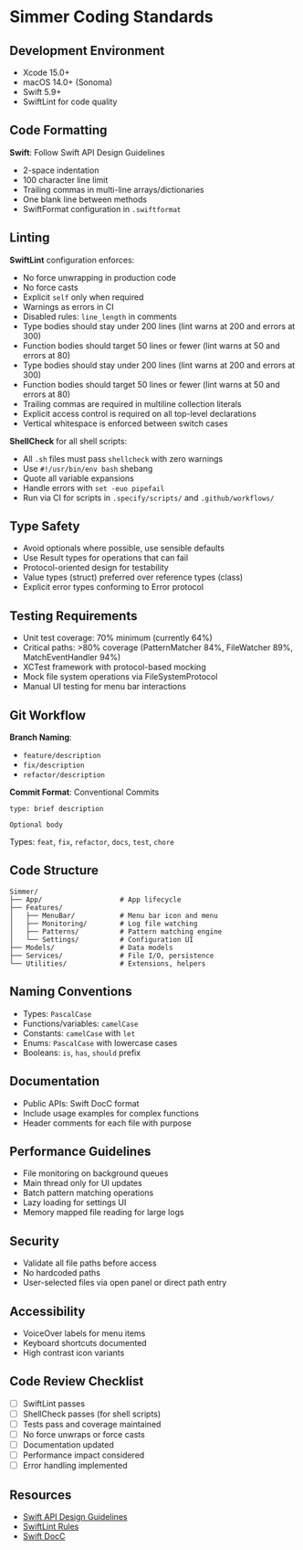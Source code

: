 # Simmer Coding Standards

## Development Environment

- Xcode 15.0+
- macOS 14.0+ (Sonoma)
- Swift 5.9+
- SwiftLint for code quality

## Code Formatting

**Swift**: Follow Swift API Design Guidelines
- 2-space indentation
- 100 character line limit
- Trailing commas in multi-line arrays/dictionaries
- One blank line between methods
- SwiftFormat configuration in `.swiftformat`

## Linting

**SwiftLint** configuration enforces:
- No force unwrapping in production code
- No force casts
- Explicit `self` only when required
- Warnings as errors in CI
- Disabled rules: `line_length` in comments
- Type bodies should stay under 200 lines (lint warns at 200 and errors at 300)
- Function bodies should target 50 lines or fewer (lint warns at 50 and errors at 80)
- Type bodies should stay under 200 lines (lint warns at 200 and errors at 300)
- Function bodies should target 50 lines or fewer (lint warns at 50 and errors at 80)
- Trailing commas are required in multiline collection literals
- Explicit access control is required on all top-level declarations
- Vertical whitespace is enforced between switch cases

**ShellCheck** for all shell scripts:
- All `.sh` files must pass `shellcheck` with zero warnings
- Use `#!/usr/bin/env bash` shebang
- Quote all variable expansions
- Handle errors with `set -euo pipefail`
- Run via CI for scripts in `.specify/scripts/` and `.github/workflows/`

## Type Safety

- Avoid optionals where possible, use sensible defaults
- Use Result types for operations that can fail
- Protocol-oriented design for testability
- Value types (struct) preferred over reference types (class)
- Explicit error types conforming to Error protocol

## Testing Requirements

- Unit test coverage: 70% minimum (currently 64%)
- Critical paths: >80% coverage (PatternMatcher 84%, FileWatcher 89%, MatchEventHandler 94%)
- XCTest framework with protocol-based mocking
- Mock file system operations via FileSystemProtocol
- Manual UI testing for menu bar interactions

## Git Workflow

**Branch Naming**:
- `feature/description`
- `fix/description`
- `refactor/description`

**Commit Format**: Conventional Commits
```
type: brief description

Optional body
```

Types: `feat`, `fix`, `refactor`, `docs`, `test`, `chore`

## Code Structure

```
Simmer/
├── App/                   # App lifecycle
├── Features/
│   ├── MenuBar/           # Menu bar icon and menu
│   ├── Monitoring/        # Log file watching
│   ├── Patterns/          # Pattern matching engine
│   └── Settings/          # Configuration UI
├── Models/                # Data models
├── Services/              # File I/O, persistence
└── Utilities/             # Extensions, helpers
```

## Naming Conventions

- Types: `PascalCase`
- Functions/variables: `camelCase`
- Constants: `camelCase` with `let`
- Enums: `PascalCase` with lowercase cases
- Booleans: `is`, `has`, `should` prefix

## Documentation

- Public APIs: Swift DocC format
- Include usage examples for complex functions
- Header comments for each file with purpose

## Performance Guidelines

- File monitoring on background queues
- Main thread only for UI updates
- Batch pattern matching operations
- Lazy loading for settings UI
- Memory mapped file reading for large logs

## Security

- Validate all file paths before access
- No hardcoded paths
- User-selected files via open panel or direct path entry

## Accessibility

- VoiceOver labels for menu items
- Keyboard shortcuts documented
- High contrast icon variants

## Code Review Checklist

- [ ] SwiftLint passes
- [ ] ShellCheck passes (for shell scripts)
- [ ] Tests pass and coverage maintained
- [ ] No force unwraps or force casts
- [ ] Documentation updated
- [ ] Performance impact considered
- [ ] Error handling implemented

## Resources

- [Swift API Design Guidelines](https://swift.org/documentation/api-design-guidelines/)
- [SwiftLint Rules](https://realm.github.io/SwiftLint/rule-directory.html)
- [Swift DocC](https://www.swift.org/documentation/docc/)
